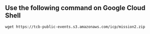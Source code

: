## Use the following command on Google Cloud Shell

```
wget https://tcb-public-events.s3.amazonaws.com/icp/mission2.zip
```
